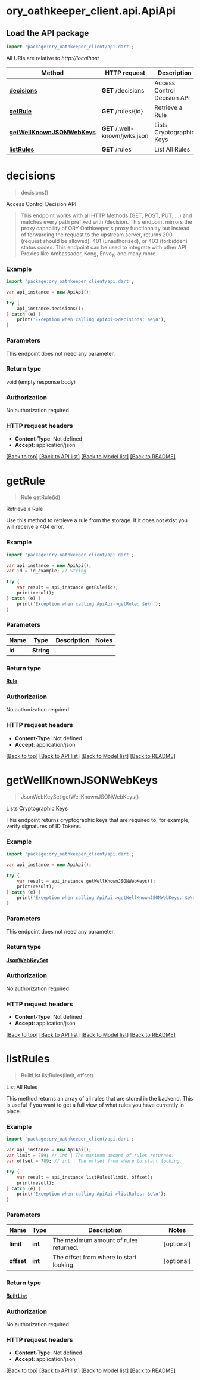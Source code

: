 # ory_oathkeeper_client.api.ApiApi

## Load the API package
```dart
import 'package:ory_oathkeeper_client/api.dart';
```

All URIs are relative to *http://localhost*

Method | HTTP request | Description
------------- | ------------- | -------------
[**decisions**](ApiApi.md#decisions) | **GET** /decisions | Access Control Decision API
[**getRule**](ApiApi.md#getrule) | **GET** /rules/{id} | Retrieve a Rule
[**getWellKnownJSONWebKeys**](ApiApi.md#getwellknownjsonwebkeys) | **GET** /.well-known/jwks.json | Lists Cryptographic Keys
[**listRules**](ApiApi.md#listrules) | **GET** /rules | List All Rules


# **decisions**
> decisions()

Access Control Decision API

> This endpoint works with all HTTP Methods (GET, POST, PUT, ...) and matches every path prefixed with /decision.  This endpoint mirrors the proxy capability of ORY Oathkeeper's proxy functionality but instead of forwarding the request to the upstream server, returns 200 (request should be allowed), 401 (unauthorized), or 403 (forbidden) status codes. This endpoint can be used to integrate with other API Proxies like Ambassador, Kong, Envoy, and many more.

### Example
```dart
import 'package:ory_oathkeeper_client/api.dart';

var api_instance = new ApiApi();

try {
    api_instance.decisions();
} catch (e) {
    print('Exception when calling ApiApi->decisions: $e\n');
}
```

### Parameters
This endpoint does not need any parameter.

### Return type

void (empty response body)

### Authorization

No authorization required

### HTTP request headers

 - **Content-Type**: Not defined
 - **Accept**: application/json

[[Back to top]](#) [[Back to API list]](../README.md#documentation-for-api-endpoints) [[Back to Model list]](../README.md#documentation-for-models) [[Back to README]](../README.md)

# **getRule**
> Rule getRule(id)

Retrieve a Rule

Use this method to retrieve a rule from the storage. If it does not exist you will receive a 404 error.

### Example
```dart
import 'package:ory_oathkeeper_client/api.dart';

var api_instance = new ApiApi();
var id = id_example; // String | 

try {
    var result = api_instance.getRule(id);
    print(result);
} catch (e) {
    print('Exception when calling ApiApi->getRule: $e\n');
}
```

### Parameters

Name | Type | Description  | Notes
------------- | ------------- | ------------- | -------------
 **id** | **String**|  | 

### Return type

[**Rule**](Rule.md)

### Authorization

No authorization required

### HTTP request headers

 - **Content-Type**: Not defined
 - **Accept**: application/json

[[Back to top]](#) [[Back to API list]](../README.md#documentation-for-api-endpoints) [[Back to Model list]](../README.md#documentation-for-models) [[Back to README]](../README.md)

# **getWellKnownJSONWebKeys**
> JsonWebKeySet getWellKnownJSONWebKeys()

Lists Cryptographic Keys

This endpoint returns cryptographic keys that are required to, for example, verify signatures of ID Tokens.

### Example
```dart
import 'package:ory_oathkeeper_client/api.dart';

var api_instance = new ApiApi();

try {
    var result = api_instance.getWellKnownJSONWebKeys();
    print(result);
} catch (e) {
    print('Exception when calling ApiApi->getWellKnownJSONWebKeys: $e\n');
}
```

### Parameters
This endpoint does not need any parameter.

### Return type

[**JsonWebKeySet**](JsonWebKeySet.md)

### Authorization

No authorization required

### HTTP request headers

 - **Content-Type**: Not defined
 - **Accept**: application/json

[[Back to top]](#) [[Back to API list]](../README.md#documentation-for-api-endpoints) [[Back to Model list]](../README.md#documentation-for-models) [[Back to README]](../README.md)

# **listRules**
> BuiltList<Rule> listRules(limit, offset)

List All Rules

This method returns an array of all rules that are stored in the backend. This is useful if you want to get a full view of what rules you have currently in place.

### Example
```dart
import 'package:ory_oathkeeper_client/api.dart';

var api_instance = new ApiApi();
var limit = 789; // int | The maximum amount of rules returned.
var offset = 789; // int | The offset from where to start looking.

try {
    var result = api_instance.listRules(limit, offset);
    print(result);
} catch (e) {
    print('Exception when calling ApiApi->listRules: $e\n');
}
```

### Parameters

Name | Type | Description  | Notes
------------- | ------------- | ------------- | -------------
 **limit** | **int**| The maximum amount of rules returned. | [optional] 
 **offset** | **int**| The offset from where to start looking. | [optional] 

### Return type

[**BuiltList<Rule>**](Rule.md)

### Authorization

No authorization required

### HTTP request headers

 - **Content-Type**: Not defined
 - **Accept**: application/json

[[Back to top]](#) [[Back to API list]](../README.md#documentation-for-api-endpoints) [[Back to Model list]](../README.md#documentation-for-models) [[Back to README]](../README.md)


